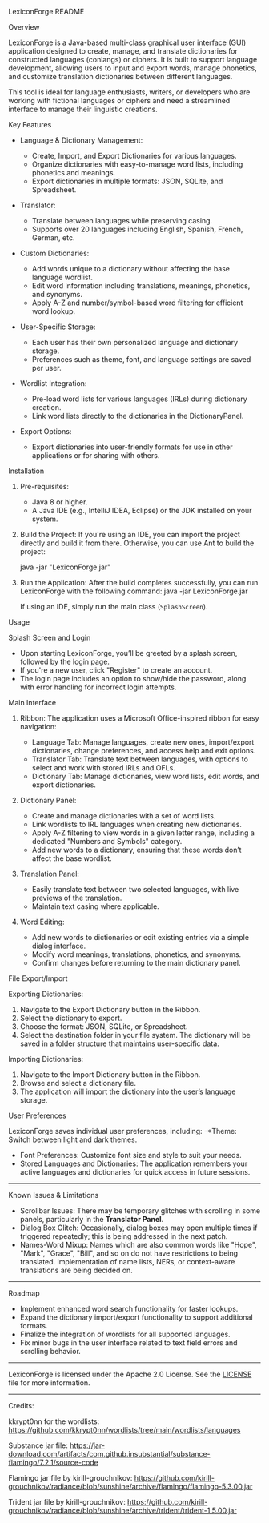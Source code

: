 LexiconForge README

Overview

LexiconForge is a Java-based multi-class graphical user interface (GUI) application designed to create, manage, and translate dictionaries for constructed languages (conlangs) or ciphers. It is built to support language development, allowing users to input and export words, manage phonetics, and customize translation dictionaries between different languages. 

This tool is ideal for language enthusiasts, writers, or developers who are working with fictional languages or ciphers and need a streamlined interface to manage their linguistic creations.

Key Features

- Language & Dictionary Management:
  - Create, Import, and Export Dictionaries for various languages.
  - Organize dictionaries with easy-to-manage word lists, including phonetics and meanings.
  - Export dictionaries in multiple formats: JSON, SQLite, and Spreadsheet.

- Translator:
  - Translate between languages while preserving casing.
  - Supports over 20 languages including English, Spanish, French, German, etc.
  
- Custom Dictionaries:
  - Add words unique to a dictionary without affecting the base language wordlist.
  - Edit word information including translations, meanings, phonetics, and synonyms.
  - Apply A-Z and number/symbol-based word filtering for efficient word lookup.

- User-Specific Storage:
  - Each user has their own personalized language and dictionary storage.
  - Preferences such as theme, font, and language settings are saved per user.
  
- Wordlist Integration:
  - Pre-load word lists for various languages (IRLs) during dictionary creation.
  - Link word lists directly to the dictionaries in the DictionaryPanel.
  
- Export Options:
  - Export dictionaries into user-friendly formats for use in other applications or for sharing with others.



Installation

1. Pre-requisites:
   - Java 8 or higher.
   - A Java IDE (e.g., IntelliJ IDEA, Eclipse) or the JDK installed on your system.


3. Build the Project:
   If you're using an IDE, you can import the project directly and build it from there. Otherwise, you can use Ant to build the project:

   java -jar "LexiconForge.jar"

5. Run the Application:
   After the build completes successfully, you can run LexiconForge with the following command:
   java -jar LexiconForge.jar

   If using an IDE, simply run the main class (`SplashScreen`).


Usage

Splash Screen and Login
- Upon starting LexiconForge, you’ll be greeted by a splash screen, followed by the login page.
- If you're a new user, click "Register" to create an account.
- The login page includes an option to show/hide the password, along with error handling for incorrect login attempts.

Main Interface

1. Ribbon:
   The application uses a Microsoft Office-inspired ribbon for easy navigation:
   - Language Tab: Manage languages, create new ones, import/export dictionaries, change preferences, and access help and exit options.
   - Translator Tab: Translate text between languages, with options to select and work with stored IRLs and OFLs.
   - Dictionary Tab: Manage dictionaries, view word lists, edit words, and export dictionaries.

2. Dictionary Panel:
   - Create and manage dictionaries with a set of word lists.
   - Link wordlists to IRL languages when creating new dictionaries.
   - Apply A-Z filtering to view words in a given letter range, including a dedicated "Numbers and Symbols" category.
   - Add new words to a dictionary, ensuring that these words don’t affect the base wordlist.

3. Translation Panel:
   - Easily translate text between two selected languages, with live previews of the translation.
   - Maintain text casing where applicable.
   
4. Word Editing:
   - Add new words to dictionaries or edit existing entries via a simple dialog interface.
   - Modify word meanings, translations, phonetics, and synonyms.
   - Confirm changes before returning to the main dictionary panel.


File Export/Import

Exporting Dictionaries:
1. Navigate to the Export Dictionary button in the Ribbon.
2. Select the dictionary to export.
3. Choose the format: JSON, SQLite, or Spreadsheet.
4. Select the destination folder in your file system. The dictionary will be saved in a folder structure that maintains user-specific data.

Importing Dictionaries:
1. Navigate to the Import Dictionary button in the Ribbon.
2. Browse and select a dictionary file.
3. The application will import the dictionary into the user’s language storage.


User Preferences

LexiconForge saves individual user preferences, including:
-*Theme: Switch between light and dark themes.
- Font Preferences: Customize font size and style to suit your needs.
- Stored Languages and Dictionaries: The application remembers your active languages and dictionaries for quick access in future sessions.

---

Known Issues & Limitations

- Scrollbar Issues: There may be temporary glitches with scrolling in some panels, particularly in the **Translator Panel**.
- Dialog Box Glitch: Occasionally, dialog boxes may open multiple times if triggered repeatedly; this is being addressed in the next patch.
- Names-Word Mixup: Names which are also common words like "Hope", "Mark", "Grace", "Bill", and so on do not have restrictions to being translated. Implementation of name lists, NERs, or context-aware translations are being decided on.

---

Roadmap

- Implement enhanced word search functionality for faster lookups.
- Expand the dictionary import/export functionality to support additional formats.
- Finalize the integration of wordlists for all supported languages.
- Fix minor bugs in the user interface related to text field errors and scrolling behavior.

---

LexiconForge is licensed under the Apache 2.0 License. See the [LICENSE](https://github.com/Jamespino20/lexiconforge/blob/master/APACHE_LICENSE.md) file for more information.

---

Credits:

kkrypt0nn for the wordlists: https://github.com/kkrypt0nn/wordlists/tree/main/wordlists/languages

Substance jar file: https://jar-download.com/artifacts/com.github.insubstantial/substance-flamingo/7.2.1/source-code

Flamingo jar file by kirill-grouchnikov: https://github.com/kirill-grouchnikov/radiance/blob/sunshine/archive/flamingo/flamingo-5.3.00.jar

Trident jar file by kirill-grouchnikov: https://github.com/kirill-grouchnikov/radiance/blob/sunshine/archive/trident/trident-1.5.00.jar
